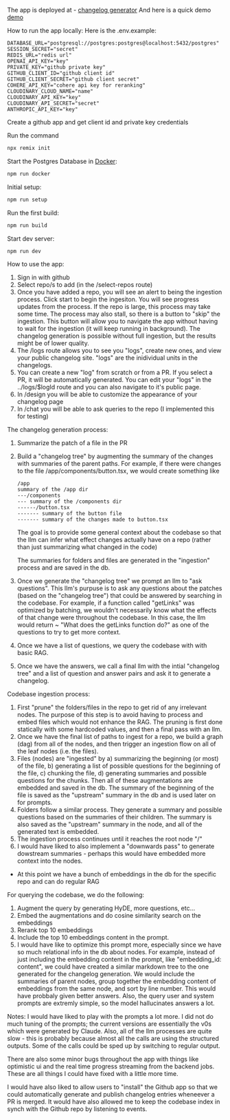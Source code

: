 The app is deployed at - [changelog generator](https://changeloggen.fly.dev/)
And here is a quick demo [demo](https://drive.google.com/file/d/1mqxQWBwUgMT8h9k8cS2n3hseV2-f8wWX/view?usp=sharing)

How to run the app locally:
Here is the .env.example:

```
DATABASE_URL="postgresql://postgres:postgres@localhost:5432/postgres"
SESSION_SECRET="secret"
REDIS_URL="redis url"
OPENAI_API_KEY="key"
PRIVATE_KEY="github private key"
GITHUB_CLIENT_ID="github client id"
GITHUB_CLIENT_SECRET="github client secret"
COHERE_API_KEY="cohere api key for reranking"
CLOUDINARY_CLOUD_NAME="name"
CLOUDINARY_API_KEY="key"
CLOUDINARY_API_SECRET="secret"
ANTHROPIC_API_KEY="key"
```

Create a github app and get client id and private key credentials

Run the command

```sh
npx remix init
```

Start the Postgres Database in [Docker](https://www.docker.com/get-started):

```sh
npm run docker
```

Initial setup:

```sh
npm run setup
```

Run the first build:

```sh
npm run build
```

Start dev server:

```sh
npm run dev
```

How to use the app:

1. Sign in with github
2. Select repo/s to add (in the /select-repos route)
3. Once you have added a repo, you will see an alert to being the ingestion process. Click start to begin the ingesiton. You will see progress updates from the process. If the repo is large, this process may take some time. The process may also stall, so there is a button to "skip" the ingestion. This button will allow you to navigate the app without having to wait for the ingestion (it will keep running in background). The changelog generation is possible without full ingestion, but the results might be of lower quality.
4. The /logs route allows you to see you "logs", create new ones, and view your public changelog site. "logs" are the inidividual units in the changelogs.
5. You can create a new "log" from scratch or from a PR. If you select a PR, it will be automatically generated. You can edit your "logs" in the ../logs/$logId route and you can also navigate to it's public page.
6. In /design you will be able to customize the appearance of your changelog page
7. In /chat you will be able to ask queries to the repo (I implemented this for testing)

The changelog generation process:

1. Summarize the patch of a file in the PR
2. Build a "changelog tree" by augmenting the summary of the changes with summaries of the parent paths.
   For example, if there were changes to the file /app/components/button.tsx, we would create something like
   ```
   /app
   summary of the /app dir
   ---/components
   --- summary of the /components dir
   ------/button.tsx
   ------- summary of the button file
   ------- summary of the changes made to button.tsx
   ```
   The goal is to provide some general context about the codebase so that the llm can infer what effect changes actually have on a repo (rather than just summarizing what changed in the code)

   The summaries for folders and files are generated in the "ingestion" process and are saved in the db.

4. Once we generate the "changelog tree" we prompt an llm to "ask questions". This llm's purpuse is to ask any questions about the patches (based on the "changelog tree") that could be answered by searching in the codebase. For example, if a function called "getLinks" was optimized by batching, we wouldn't necessarily know what the effects of that change were throughout the codebase. In this case, the llm would return ~ "What does the getLinks function do?" as one of the questions to try to get more context.
5. Once we have a list of questions, we query the codebase with with basic RAG.
6. Once we have the answers, we call a final llm with the intial "changelog tree" and a list of question and answer pairs and ask it to generate a changelog.

Codebase ingestion process:

1. First "prune" the folders/files in the repo to get rid of any irrelevant nodes. The purpose of this step is to avoid having to process and embed files which would not enhance the RAG. The pruning is first done statically with some hardcoded values, and then a final pass with an llm.
2. Once we have the final list of paths to ingest for a repo, we build a graph (dag) from all of the nodes, and then trigger an ingestion flow on all of the leaf nodes (i.e. the files).
3. Files (nodes) are "ingested" by a) summarizing the beginning (or most) of the file, b) generating a list of possible questions for the beginning of the file, c) chunking the file, d) generating summaries and possible questions for the chunks. Then all of these augmentations are embedded and saved in the db. The summary of the beginning of the file is saved as the "upstream" summary in the db and is used later on for prompts.
4. Folders follow a similar process. They generate a summary and possible questions based on the summaries of their children. The summary is also saved as the "upstream" summary in the node, and all of the generated text is embedded.
5. The ingestion process continues until it reaches the root node "/"
6. I would have liked to also implement a "downwards pass" to generate dowstream summaries - perhaps this would have embedded more context into the nodes.

- At this point we have a bunch of embeddings in the db for the specific repo and can do regular RAG

For querying the codebase, we do the following:

1. Augment the query by generating HyDE, more questions, etc...
2. Embed the augmentations and do cosine similarity search on the embeddings
3. Rerank top 10 embeddings
4. Include the top 10 embeddings content in the prompt.
5. I would have like to optimize this prompt more, especially since we have so much relational info in the db about nodes. For example, instead of just including the embedding content in the prompt, like "embedding_id: content", we could have created a similar markdown tree to the one generated for the changelog generation. We would include the summaries of parent nodes, group together the embedding content of embeddings from the same node, and sort by line number. This would have probbaly given better answers. Also, the query user and system prompts are extremly simple, so the model hallucinates answers a lot.

Notes:
I would have liked to play with the prompts a lot more. I did not do much tuning of the prompts; the current versions are essentially the v0s which were generated by Claude. Also, all of the llm processes are quite slow - this is probably because almost all the calls are using the structured outputs. Some of the calls could be sped up by switching to regular output.

There are also some minor bugs throughout the app with things like optimistic ui and the real time progress streaming from the backend jobs. These are all things I could have fixed with a little more time.

I would have also liked to allow users to "install" the Github app so that we could automatically generate and publish changelog entries wheneever a PR is merged. It would have also allowed me to keep the codebase index in synch with the Github repo by listening to events.
